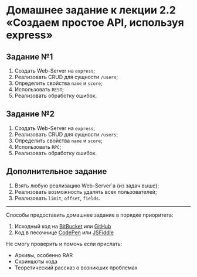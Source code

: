 # Домашнее задание к лекции 2.2 «Создаем простое API, используя express»

## Задание №1
1. Создать Web-Server на `express`;
2. Реализовать CRUD для сущности `/users`;
3. Определить свойства `name` и `score`;
4. Использовать `REST`;
5. Реализовать обработку ошибок.

## Задание №2
1. Создать Web-Server на `express`;
2. Реализовать CRUD для сущности `/users`;
3. Определить свойства `name` и `score`;
4. Использовать `RPC`;
5. Реализовать обработку ошибок.

## Дополнительное задание
1. Взять любую реализацию Web-Server`а (из задач выше);
2. Реализовать возможность удалять всех пользователей;
3. Реализовать `limit`, `offset`, `fields`.

---
Способы предоставить домашнее задание в порядке приоритета:

1. Исходный код на [BitBucket](https://bitbucket.org/) или [GitHub](https://github.com/)
2. Код в песочнице [CodePen](http://codepen.io/) или [JSFiddle](https://jsfiddle.net/)

Не смогу проверить и помочь если прислать:

* Архивы, особенно RAR
* Скриншоты кода
* Теоретический рассказ о возникших проблемах